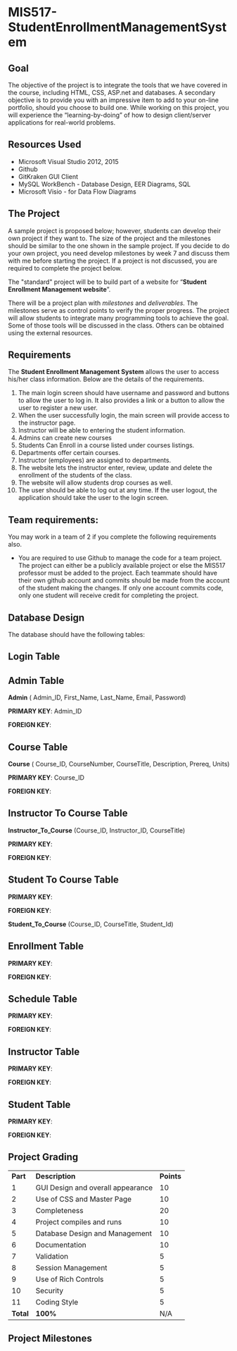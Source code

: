 # MIS517-StudentEnrollmentManagementSystem

Goal
----

The objective of the project is to integrate the tools that we have covered in the course, including HTML, CSS, ASP.net and databases. A secondary objective is to provide you with an impressive item to add to your on-line portfolio, should you choose to build one. While working on this project, you will experience the “learning-by-doing” of how to design client/server applications for real-world problems.


Resources Used
--------------
- Microsoft Visual Studio 2012, 2015
- Github
- GitKraken GUI Client
- MySQL WorkBench - Database Design, EER Diagrams, SQL
- Microsoft Visio - for Data Flow Diagrams


The Project
-----------

A sample project is proposed below; however, students can develop their own project if they want to. The size of the project and the milestones should be similar to the one shown in the sample project. If you decide to do your own project, you need develop milestones by week 7 and discuss them with me before starting the project. If a project is not discussed, you are required to complete the project below.

The "standard" project will be to build part of a website for “**Student Enrollment Management website**”. 

There will be a project plan with *milestones* and *deliverables.* The milestones serve as control points to verify the proper progress. The project will allow students to integrate many programming tools to achieve the goal. Some of those tools will be discussed in the class. Others can be obtained using the external resources.

Requirements
------------

The **Student Enrollment Management System** allows the user to access his/her class information. Below are the details of the requirements.

1.  The main login screen should have username and password and buttons to allow the user to log in. It also provides a link or a button to allow the user to register a new user.
2.  When the user successfully login, the main screen will provide access to the instructor page.
3. Instructor will be able to entering the student information.
4. Admins can create new courses
5. Students Can Enroll in a course listed under courses listings.
6. Departments offer certain courses.
7. Instructor (employees) are assigned to departments.
8.  The website lets the instructor enter, review, update and delete the enrollment of the students of the class.
9.  The website will allow students drop courses as well.
10. The user should be able to log out at any time. If the user logout, the application should take the user to the login screen.

Team requirements:
------------------

You may work in a team of 2 if you complete the following requirements also.

- You are required to use Github to manage the code for a team project. The project can either be a publicly available project or else the MIS517 professor must be added to the project. Each teammate should have their own github account and commits should be made from the account of the student making the changes. If only one account commits code, only one student will receive credit for completing the project.



Database Design
---------------

The database should have the following tables: 


## Login Table


## Admin Table

**Admin** ( Admin_ID, First_Name, Last_Name, Email, Password)

**PRIMARY KEY**: Admin_ID

**FOREIGN KEY**:

## Course Table

**Course** ( Course_ID, CourseNumber, CourseTitle, Description, Prereq, Units)

**PRIMARY KEY**: Course_ID

**FOREIGN KEY**:

## Instructor To Course Table

**Instructor_To_Course** (Course_ID, Instructor_ID, CourseTitle) 

**PRIMARY KEY**: 

**FOREIGN KEY**:

## Student To Course Table

**PRIMARY KEY**: 

**FOREIGN KEY**:

**Student_To_Course** (Course_ID, CourseTitle, Student_Id) 


## Enrollment Table

**PRIMARY KEY**: 

**FOREIGN KEY**:


## Schedule Table

**PRIMARY KEY**: 

**FOREIGN KEY**:

## Instructor Table


**PRIMARY KEY**: 

**FOREIGN KEY**:

## Student Table

**PRIMARY KEY**: 

**FOREIGN KEY**:

## Project Grading

|            |                                   |              |
|------------|-----------------------------------|--------------|
| **Part**   | **Description**                   | **Points**   |
| 1          | GUI Design and overall appearance | 10           |
| 2          | Use of CSS and Master Page        | 10           |
| 3          | Completeness                      | 20           |
| 4          | Project compiles and runs         | 10           |
| 5          | Database Design and Management    | 10           |
| 6          | Documentation                     | 10           |
| 7          | Validation                        | 5            |
| 8          | Session Management                | 5            |
| 9          | Use of Rich Controls              | 5            |
| 10         | Security                          | 5            |
| 11         | Coding Style                      | 5            |
| **Total**  | **100%**                          | N/A    |


Project Milestones
------------------




